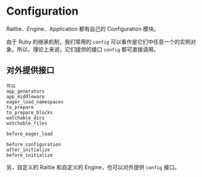 # Configuration

Railtie、Engine、Application 都有自己的 Configuration 模块。

由于 Ruby 的继承机制，我们常用的 `config` 可以看作是它们中任意一个的实例对象。所以，理论上来说，它们提供的接口 `config` 都可直接调用。

## 对外提供接口

```
可以
app_generators
app_middleware
eager_load_namespaces
to_prepare
to_prepare_blocks
watchable_dirs
watchable_files

before_eager_load

before_configuration
after_initialize
before_initialize
```

另，自定义的 Railtie 和自定义的 Engine，也可以对外提供 `config` 接口。
